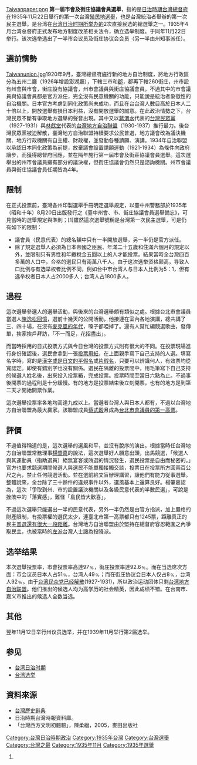 [Taiwanpaper.png](https://zh.wikipedia.org/wiki/File:Taiwanpaper.png "fig:Taiwanpaper.png") **第一屆市會及街庄協議會員選舉**，指的是[日治時期](../Page/台灣日治時期.md "wikilink")[台灣總督府在](https://zh.wikipedia.org/wiki/台灣總督府 "wikilink")1935年11月22日舉行的第一次台灣[殖民地](../Page/殖民地.md "wikilink")[選舉](../Page/選舉.md "wikilink")，也是台灣統治者舉辦的第一次民主選舉。是台湾在[台湾日治时期所举办的](https://zh.wikipedia.org/wiki/台湾日治时期 "wikilink")2次直接民选的總選舉之一。1935年4月台湾总督府正式发布地方制度改革相关法令，确立选举制度。于同年11月22日举行。该次选举选出了一半市会议员及街庄协议会会员（另一半由州知事派任）。

## 選前情勢

[Taiwanunion.jpg](https://zh.wikipedia.org/wiki/File:Taiwanunion.jpg "fig:Taiwanunion.jpg")1920年9月，臺灣總督府施行新的地方自治制度，將地方行政區分為五州二廳（1926年增設澎湖廳），下轄三市和[郡](../Page/郡.md "wikilink")，郡再下轄260街庄，州市設有州會與市會，街庄設有協議會，州市會議員與街庄協議會員，不過其中的市會議員與協議會員都是官方派任，完全沒有民意機關的功能，只能說是統治者象徵性的自治機關。日本官方考慮到同化政策尚未成功，而且在台台灣人數目高於日本人二十倍以上，開放選舉有損日本利益，沒有開放選舉的誠意。在此政治情勢之下，台灣民眾不斷有爭取地方選舉的聲音出現。其中又以[蔣渭水](../Page/蔣渭水.md "wikilink")代表的[台灣民眾黨](https://zh.wikipedia.org/wiki/台灣民眾黨 "wikilink")（1927-1931）與[林獻堂](../Page/林獻堂.md "wikilink")代表的[台灣地方自治聯盟](https://zh.wikipedia.org/wiki/台灣地方自治聯盟 "wikilink")（1930-1937）推行最力。後台灣民眾黨被迫解散，臺灣地方自治聯盟持續要求公民普選，地方議會改為議決機關、地方行政機關有自主權、財政權，並發動各種請願、演講。1934年自治聯盟以承認日本同化政策為前提，放棄議會設置請願運動（1921-1934）為條件向政府讓步，而獲得總督府回應，並在隔年施行第一屆市會及街莊協議會員選舉。這次選舉出的州市會議員擁有部分的議決權，但街庄協議會仍然只是諮詢機關。州市會議員與街庄協議會員任期皆為4年。

## 限制

在正式投票前，臺灣各州印製選舉手冊明定選舉規定，以臺中州警務部於1935年（昭和十年）8月20日出版發行之《臺中州會、市、街庄協議會員選舉備忘》，可見當時的選舉規定與準則；\[1\]雖然這次選舉號稱是台灣第一次民主選舉，可是仍有如下的限制：

  - 議會員（民意代表）的總名額中只有一半開放選舉，另一半仍是官方派任。
  - 除了規定選舉人必須為日本帝國之臣民、年滿二十五歲和住滿六個月的規定以外，並限制只有男性和年繳稅金五圓以上的人才能投票。結果當時全台灣四百多萬的人口中，合格的選民只有兩萬八千人。由于这次选举资格颇高，导致人口比例与有选举权者比例不同，例如台中市台湾人与日本人比例为5：1，但有选举权者日本人占2000多人；台湾人占1800多人。

## 過程

這次選舉參選人的選舉活動，與後來的台灣選舉頗有類似之處。根據台北市會議員當選人[陳逸松回憶](../Page/陳逸松_\(律師\).md "wikilink")，選前十幾天的公開活動，他接連在室內各地演講，總共講了三、四十場，在沒有[麥克風的年代](https://zh.wikipedia.org/wiki/麥克風 "wikilink")，嗓子都啞掉了。還有人幫忙編競選歌曲，發傳單，挨家挨戶拜訪，「不一而足，花招盡出」。

而當時採用的日式投票方式與今日台灣的投票方式則有很大的不同。在投票現場進行身份確認後，選民會拿到一張[投票用紙](https://zh.wikipedia.org/wiki/投票用紙 "wikilink")，在上面親手寫下自己支持的人選。填寫名字時，寫的是[漢字或是日文的](https://zh.wikipedia.org/wiki/漢字 "wikilink")[平假名](../Page/平假名.md "wikilink")或[片假名](../Page/片假名.md "wikilink")，只要可以辨識何人，有效票均從寬認定。即使有錯別字也沒有關係。選民在隔離的投票間中，用毛筆寫下自己支持的候選人姓名後，出來投入投票箱，完成投票。投票時間至當日六點為止。不過事後開票的過程則是十分緩慢。有的地方是投票結束後立刻開票，也有的地方是到第二天才開始開票作業。

這次選舉投票率各地均高達九成以上。當選者台灣人與日本人都有，不過以台灣地方自治聯盟為最大贏家。該聯盟成員[蔡式穀](../Page/蔡式穀.md "wikilink")且成為[台北市會議員的第一高票](https://zh.wikipedia.org/wiki/台北市 "wikilink")。

## 評價

不過值得稱道的是，這次選舉的選風和平，並沒有脫序的演出。根據當時任台灣地方自治聯盟常務理事[楊肇嘉](../Page/楊肇嘉.md "wikilink")的說法，這次選舉好人願意出頭，出馬競選，「候選人與其運動員（指助選員）絕無宴客或賄選的情況發生，選民投票是自由而秘密的。」官方也要求競選期間候選人與選民不能單獨接觸交談，投票日在投票所方圓兩百公尺之內，禁止任何競選活動。並在選前給文盲辦理講習，讓他們有能力從事選舉。整體說來，全台除了三十餘件的違規事件以外，選風基本上還算良好。楊肇嘉認為，這次「爭取到州、市的設置議決機關以及各級民意代表的半數民選」，可說是挫敗中的「落實感」，難怪「島民皆大歡喜」。

不過這次選舉只能選出一半的民意代表，另外一半仍然是由官方指派，加上嚴格的財產限制，有投票權的選民太少，連臺北市第一高票都只有1245票，距離真正的民主[普選還有很大一段距離](https://zh.wikipedia.org/wiki/普選 "wikilink")。台灣地方自治聯盟由於堅持在總督府容忍範圍之內爭取民主，也被當時的[左派](../Page/左派.md "wikilink")台灣人士譏為投降派。

## 选举结果

本次選舉投票率，市會投票率高達97﹪，街庄投票率達92.6﹪。而在当选席次方面：市会议员日本人占51﹪，台湾人49﹪；而在街庄协议会日本人仅占8﹪，台湾人92﹪。由于[台湾民众党已经解散](https://zh.wikipedia.org/wiki/台湾民众党 "wikilink")(1927-1931)，所以政治运动团体只剩[台湾地方自治联盟](https://zh.wikipedia.org/wiki/台湾地方自治联盟 "wikilink")。他们推出的候选人均为高学历的社会精英，因此成绩不错。在台南市、嘉义市推出的候选人全数当选。

## 其他

翌年11月12日举行州议员选举，并在1939年11月举行第2届选举。

## 参见

  - [台湾日治时期](https://zh.wikipedia.org/wiki/台湾日治时期 "wikilink")
  - [台湾选举](https://zh.wikipedia.org/wiki/台湾选举 "wikilink")

## 資料來源

  - [台灣歷史辭典](https://web.archive.org/web/20160304085235/http://nrch.cca.gov.tw/)
  - 日治時期台灣時報資料庫。
  - 「台灣西方文明初體驗」，陳柔縉，2005，麥田出版社

[Category:台灣日治時期政治](https://zh.wikipedia.org/wiki/Category:台灣日治時期政治 "wikilink") [Category:1935年台灣](https://zh.wikipedia.org/wiki/Category:1935年台灣 "wikilink") [Category:台灣選舉](https://zh.wikipedia.org/wiki/Category:台灣選舉 "wikilink") [Category:台灣之最](https://zh.wikipedia.org/wiki/Category:台灣之最 "wikilink") [Category:1935年11月](https://zh.wikipedia.org/wiki/Category:1935年11月 "wikilink") [Category:1935年選舉](https://zh.wikipedia.org/wiki/Category:1935年選舉 "wikilink")

1.